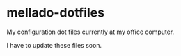 mellado-dotfiles
================

My configuration dot files
currently at my office computer.


I have to update these files soon.
